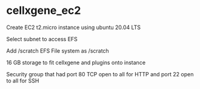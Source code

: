 # cellxgene_ec2

Create EC2 t2.micro instance using ubuntu 20.04 LTS

Select subnet to access EFS

Add /scratch EFS File system as /scratch

16 GB storage to fit cellxgene and plugins onto instance

Security group that had port 80 TCP open to all for HTTP and port 22 open to all for SSH


